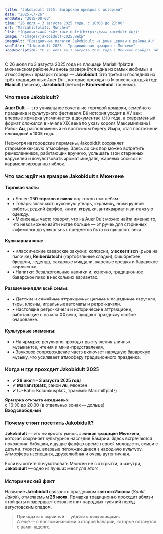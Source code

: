 ```yaml
---
title: "Jakobidult 2025: Баварская ярмарка с историей"
date: "2025-07-26"
endDate: "2025-08-03"
time: "26 июля – 3 августа 2025 года, с 10:00 до 20:00"
ort: "Mariahilfplatz, München"
link: "[Официальный сайт Auer Dult](https://www.auerdult.de/)"
image: "/images/jakobidult-2025.webp"
imageAlt: "Праздничные палатки Jakobidult на фоне церкви в районе Au"
seoTitle: "Jakobidult 2025 — Традиционная ярмарка в Мюнхене"
seoDescription: "С 26 июля по 3 августа 2025 года в Мюнхене пройдёт Jakobidult — летняя ярмарка на Mariahilfplatz с баварскими угощениями, антиквариатом и каруселями."
---
```


С 26 июля по 3 августа 2025 года на площади Mariahilfplatz в мюнхенском районе Au вновь развернётся одна из самых любимых и атмосферных ярмарок города — **Jakobidult**. Это третья и последняя из трёх традиционных Auer Dult, которые проходят в Мюнхене каждый год: **Maidult** (весной), **Jakobidult** (летом) и **Kirchweihdult** (осенью).

### Что такое Jakobidult?

**Auer Dult** — это уникальное сочетание торговой ярмарки, семейного праздника и культурного фестиваля. Её история уходит в XV век: впервые ярмарка упоминается в документах 1310 года, а современный формат сложился в начале XIX века по указу короля Максимилиана I. Район **Au**, расположенный на восточном берегу Изара, стал постоянной площадкой с 1905 года.

Несмотря на городские перемены, Jakobidult сохраняет старомюнхенскую атмосферу. Здесь до сих пор можно встретить ремесленников, работающих вручную, услышать звон старинных каруселей и почувствовать аромат миндаля, жареных сосисок и карамелизированных яблок.

### Что вас ждёт на ярмарке Jakobidult в Мюнхене

#### Торговая часть:

- • Более **250 торговых лавок** под открытым небом.
- • Товары включают: кухонную утварь, керамику, ножи ручной работы, редкий фарфор, книги, игрушки, антиквариат и винтажную одежду.
- • Мюнхенцы часто говорят, что на Auer Dult можно найти именно то, что невозможно найти нигде больше — от ручек для старинных кофемолок до уникальных предметов быта из прошлого века.

#### Кулинарная зона:

- • Классические баварские закуски: колбаски, **Steckerlfisch** (рыба на палочке), **Reiberdatschi** (картофельные оладьи), фишбрётхен, брецели, леденцы, сахарные миндали, жареные орешки и баварское мороженое.
- • Напитки: безалкогольные напитки и, конечно, традиционное баварское пиво в нескольких вариантах.

#### Развлечения для всей семьи:

- • Детские и семейные аттракционы: цепные и лошадиные карусели, тиры, клоуны, игральные автоматы и ретро-качели.
- • Настоящие ретро-качели и исторические аттракционы, работающие с начала XX века, придают празднику особое очарование.

#### Культурные элементы:

- • На ярмарке регулярно проходят выступления уличных музыкантов, чтения и мини-представления.
- • Звуковое сопровождение часто включает народную баварскую музыку, что усиливает атмосферу традиционного праздника.

### Когда и где проходит Jakobidult 2025

- ✔ **26 июля – 3 августа 2025 года**  
- ✔ **Mariahilfplatz**, район **Au**, Мюнхен  
- ✔ (U-Bahn: Kolumbusplatz, трамвай: Mariahilfplatz)

**Ярмарка открыта ежедневно:**  
с 10:00 до 20:00 (в отдельных зонах — дольше)  
**Вход свободный**

### Почему стоит посетить Jakobidult?

**Jakobidult** — это не просто рынок, а **живая традиция Мюнхена**, которая сохраняет культурное наследие Баварии. Здесь встречаются поколения: бабушки, ищущие фарфор времён своей молодости, семьи с детьми, туристы, впервые погружающиеся в народную культуру. Атмосфера неспешная, дружелюбная и очень аутентичная.

Если вы хотите почувствовать Мюнхен не с открытки, а изнутри, **Jakobidult** — одно из лучших мест для этого.

### Исторический факт

Название **Jakobidult** связано с праздником **святого Иакова** (*Sankt Jakob*), отмечаемым **25 июля**. Ярмарка традиционно проходит вблизи этой даты и завершает сезон летних народных гуляний перед августовским спадом.

> Приходите с корзиной — уйдёте с сокровищами.  
> А ещё — с воспоминаниями о старой Баварии, которые останутся с вами надолго.

